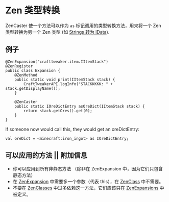 # Zen 类型转换

ZenCaster 使一个方法可以作为 `as` 标记调用的类型转换方法，用来将一个 Zen 类型转换为另一个 Zen 类型 (如 [Strings 转为 IData](https://github.com/jaredlll08/CraftTweaker/blob/30793645d58adeed12dfff50f31206a63a50d8de/CraftTweaker2-API/src/main/java/crafttweaker/zenscript/expand/ExpandString.java#L30-L33)).

## 例子

```
@ZenExpansion("crafttweaker.item.IItemStack")
@ZenRegister
public class Expansion {
    @ZenMethod
    public static void print(IItemStack stack) {
        CraftTweakerAPI.logInfo("STACKKKKK: " + stack.getDisplayName());
    }

    @ZenCaster
    public static IOreDictEntry asOreDict(IItemStack stack) {
    	return stack.getOres().get(0);
    }
}
```

If someone now would call this, they would get an oreDictEntry:

```
val oreDict = <minecraft:iron_ingot> as IOreDictEntry;
```

## 可以应用的方法 || 附加信息

-   你可以应用到所有非静态方法 （除非在 ZenExpansion 中，因为它们只包含静态方法）
-   在 [ZenExpansion](/Dev_Area/ZenAnnotations/Annotation_ZenExpansion/) 中需要多一个参数（代表 this），在 [ZenClass](/Dev_Area/ZenAnnotations/Annotation_ZenClass/) 中不需要。
-   不要在 [ZenClasses](/Dev_Area/ZenAnnotations/Annotation_ZenClass/) 中过多依赖这一方法，它们应该只在 [ZenExpansions](/Dev_Area/ZenAnnotations/Annotation_ZenExpansion/) 中被定义。
